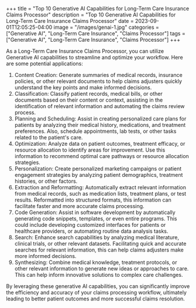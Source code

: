 +++
title = "Top 10 Generative AI Capabilities for Long-Term Care Insurance Claims Processor"
description = "Top 10 Generative AI Capabilities for Long-Term Care Insurance Claims Processor"
date = 2023-09-01T12:05:25-04:00
image = "/images/genai-1.jpg"
categories = ["Generative AI", "Long-Term Care Insurance", "Claims Processor"]
tags = ["Generative AI", "Long-Term Care Insurance", "Claims Processor"]
+++

As a Long-Term Care Insurance Claims Processor, you can utilize Generative AI capabilities to streamline and optimize your workflow. Here are some potential applications:

1. Content Creation: Generate summaries of medical records, insurance policies, or other relevant documents to help claims adjusters quickly understand the key points and make informed decisions.
2. Classification: Classify patient records, medical bills, or other documents based on their content or context, assisting in the identification of relevant information and automating the claims review process.
3. Planning and Scheduling: Assist in creating personalized care plans for patients by analyzing their medical history, medications, and treatment preferences. Also, schedule appointments, lab tests, or other tasks related to the patient's care.
4. Optimization: Analyze data on patient outcomes, treatment efficacy, or resource allocation to identify areas for improvement. Use this information to recommend optimal care pathways or resource allocation strategies.
5. Personalization: Create personalized marketing campaigns or patient engagement strategies by analyzing patient demographics, treatment histories, or other factors.
6. Extraction and Reformatting: Automatically extract relevant information from medical records, such as medication lists, treatment plans, or test results. Reformatted into structured formats, this information can facilitate faster and more accurate claims processing.
7. Code Generation: Assist in software development by automatically generating code snippets, templates, or even entire programs. This could include developing customized interfaces for patients or healthcare providers, or automating routine data analysis tasks.
8. Search: Enhance search capabilities by analyzing medical literature, clinical trials, or other relevant datasets. Facilitating quick and accurate searches for relevant information, this can help claims adjusters make more informed decisions.
9. Synthesizing: Combine medical knowledge, treatment protocols, or other relevant information to generate new ideas or approaches to care. This can help inform innovative solutions to complex care challenges.

By leveraging these generative AI capabilities, you can significantly improve the efficiency and accuracy of your claims processing workflow, ultimately leading to better patient outcomes and more successful claims resolution.